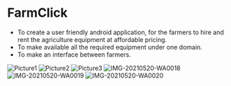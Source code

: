 # FarmClick
- To create a user friendly android application, for the farmers to hire and rent the
  agriculture equipment at affordable pricing.
- To make available all the required equipment under one domain.
- To make an interface between farmers.

![Picture1](https://user-images.githubusercontent.com/43754676/151155018-4ae0731f-c593-4202-8fd4-28fd27545247.jpg)
![Picture2](https://user-images.githubusercontent.com/43754676/151155038-8f931f23-ab77-4c95-8887-39e8a3189069.jpg)
![Picture3](https://user-images.githubusercontent.com/43754676/151155046-176c690f-221b-4eef-82ff-8526e63dfb97.jpg)
![IMG-20210520-WA0018](https://user-images.githubusercontent.com/43754676/151155070-0f08b050-a0e5-4e91-b12d-9e3e5e270fba.jpg)
![IMG-20210520-WA0019](https://user-images.githubusercontent.com/43754676/151155077-5e1d0d68-a0e6-49ae-aa66-9f2fbb288419.jpg)
![IMG-20210520-WA0020](https://user-images.githubusercontent.com/43754676/151155086-19b9c191-5d2c-4b15-ab53-249ca0355d32.jpg)
